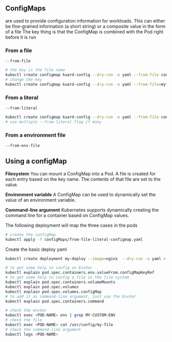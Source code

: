 ## ConfigMaps

are used to provide configuration information for workloads. This can either be fine-grained information (a short string) or a composite value in the form of a file
The key thing is that the ConfigMap is combined with the Pod right before it is run

### From a file

`--from-file`
```bash
# the key is the file name
kubectl create configmap kuard-config --dry-run -o yaml --from-file configMaps/app.properties > configMaps/from-file-configmap.yaml
# change the key
kubectl create configmap kuard-config --dry-run -o yaml --from-file=myfile=configMaps/app.properties > configMaps/from-file-with-key-configmap.yaml
```

### From a literal
`--from-literal`
```bash
kubectl create configmap kuard-config --dry-run -o yaml --from-file configMaps/app.properties --from-literal=extra-param=extra-value > configMaps/from-file-literal-configmap.yaml
# use multiple --from-literal flag if many
```
### From a environment file
`--from-env-file`

## Using a configMap

**Filesystem**
You can mount a ConfigMap into a Pod. A file is created for each entry based on the key name. The contents of that file are set to the value.

**Environment variable**
A ConfigMap can be used to dynamically set the value of an environment variable.

**Command-line argument**
Kubernetes supports dynamically creating the command line for a container based on ConfigMap values.

The following deployment will map the three cases in the pods

```bash
# create the configMap
kubectl apply -f configMaps/from-file-literal-configmap.yaml
```
Create the basic deploy yaml

```bash
kubectl create deployment my-deploy --image=nginx  --dry-run -o yaml > configMaps/my-deploy.yaml
```

```bash
# to get some help to config an EnvVar
kubectl explain pod.spec.containers.env.valueFrom.configMapKeyRef
# to get some help to config a file in the file system
kubectl explain pod.spec.containers.volumeMounts
kubectl explain pod.spec.volumes
kubectl explain pod.spec.volumes.configMap
# to add it as command-line argument, just use the EnvVar
kubectl explain pod.spec.containers.command
```


```bash
# check the envVar
kubectl exec <POD-NAME> env | grep MY-CUSTOM-ENV
# check the file
kubectl exec <POD-NAME> cat /usr/config/my-file
# check the command-line argument
kubectl logs <POD-NAME>
```